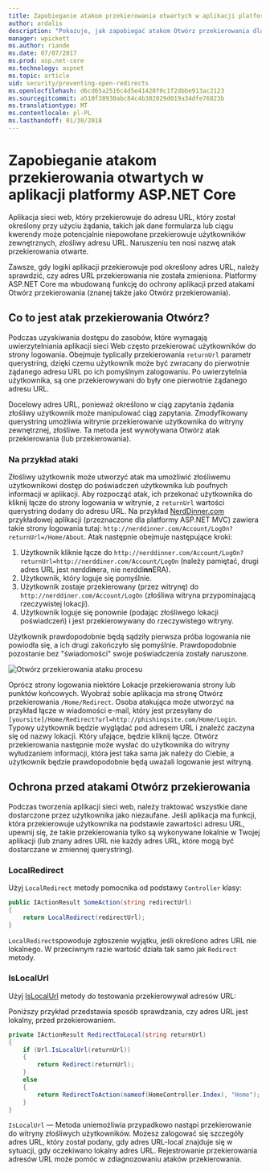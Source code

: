```yaml
---
title: Zapobieganie atakom przekierowania otwartych w aplikacji platformy ASP.NET Core
author: ardalis
description: "Pokazuje, jak zapobiegać atakom Otwórz przekierowania dla aplikacji platformy ASP.NET Core"
manager: wpickett
ms.author: riande
ms.date: 07/07/2017
ms.prod: asp.net-core
ms.technology: aspnet
ms.topic: article
uid: security/preventing-open-redirects
ms.openlocfilehash: d6cd65a2516c4d5e41428f0c1f2dbbe913ac2123
ms.sourcegitcommit: a510f38930abc84c4b302029d019a34dfe76823b
ms.translationtype: MT
ms.contentlocale: pl-PL
ms.lasthandoff: 01/30/2018
---
```

# <a name="preventing-open-redirect-attacks-in-an-aspnet-core-app"></a>Zapobieganie atakom przekierowania otwartych w aplikacji platformy ASP.NET Core

Aplikacja sieci web, który przekierowuje do adresu URL, który został określony przy użyciu żądania, takich jak dane formularza lub ciągu kwerendy może potencjalnie niepowołane przekierowuje użytkowników zewnętrznych, złośliwy adresu URL. Naruszeniu ten nosi nazwę atak przekierowania otwarte.

Zawsze, gdy logiki aplikacji przekierowuje pod określony adres URL, należy sprawdzić, czy adres URL przekierowania nie została zmieniona. Platformy ASP.NET Core ma wbudowaną funkcję do ochrony aplikacji przed atakami Otwórz przekierowania (znanej także jako Otwórz przekierowania).

## <a name="what-is-an-open-redirect-attack"></a>Co to jest atak przekierowania Otwórz?

Podczas uzyskiwania dostępu do zasobów, które wymagają uwierzytelniania aplikacji sieci Web często przekierować użytkowników do strony logowania. Obejmuje typlically przekierowania `returnUrl` parametr querystring, dzięki czemu użytkownik może być zwracany do pierwotnie żądanego adresu URL po ich pomyślnym zalogowaniu. Po uwierzytelnia użytkownika, są one przekierowywani do były one pierwotnie żądanego adresu URL.

Docelowy adres URL, ponieważ określono w ciąg zapytania żądania złośliwy użytkownik może manipulować ciąg zapytania. Zmodyfikowany querystring umożliwia witrynie przekierowanie użytkownika do witryny zewnętrznej, złośliwe. Ta metoda jest wywoływana Otwórz atak przekierowania (lub przekierowania).

### <a name="an-example-attack"></a>Na przykład ataki

Złośliwy użytkownik może utworzyć atak ma umożliwić złośliwemu użytkownikowi dostęp do poświadczeń użytkownika lub poufnych informacji w aplikacji. Aby rozpocząć atak, ich przekonać użytkownika do kliknij łącze do strony logowania w witrynie, z `returnUrl` wartości querystring dodany do adresu URL. Na przykład [NerdDinner.com](http://nerddinner.com) przykładowej aplikacji (przeznaczone dla platformy ASP.NET MVC) zawiera takie strony logowania tutaj: ``http://nerddinner.com/Account/LogOn?returnUrl=/Home/About``. Atak następnie obejmuje następujące kroki:

1. Użytkownik kliknie łącze do ``http://nerddinner.com/Account/LogOn?returnUrl=http://nerddiner.com/Account/LogOn`` (należy pamiętać, drugi adres URL jest nerddi**n**era, nie nerddi**nn**ERA).
2. Użytkownik, który loguje się pomyślnie.
3. Użytkownik zostaje przekierowany (przez witrynę) do ``http://nerddiner.com/Account/LogOn`` (złośliwa witryna przypominającą rzeczywistej lokacji).
4. Użytkownik loguje się ponownie (podając złośliwego lokacji poświadczeń) i jest przekierowywany do rzeczywistego witryny.

Użytkownik prawdopodobnie będą sądziły pierwsza próba logowania nie powiodła się, a ich drugi zakończyło się pomyślnie. Prawdopodobnie pozostanie bez "świadomości" swoje poświadczenia zostały naruszone.

![Otwórz przekierowania ataku procesu](preventing-open-redirects/_static/open-redirection-attack-process.png)

Oprócz strony logowania niektóre Lokacje przekierowania strony lub punktów końcowych. Wyobraź sobie aplikacja ma stronę Otwórz przekierowania ``/Home/Redirect``. Osoba atakująca może utworzyć na przykład łącze w wiadomości e-mail, który jest przesyłany do ``[yoursite]/Home/Redirect?url=http://phishingsite.com/Home/Login``. Typowy użytkownik będzie wyglądać pod adresem URL i znaleźć zaczyna się od nazwy lokacji. Który ufające, będzie kliknij łącze. Otwórz przekierowania następnie może wysłać do użytkownika do witryny wyłudzaniem informacji, która jest taka sama jak należy do Ciebie, a użytkownik będzie prawdopodobnie będą uważali logowanie jest witryną.

## <a name="protecting-against-open-redirect-attacks"></a>Ochrona przed atakami Otwórz przekierowania

Podczas tworzenia aplikacji sieci web, należy traktować wszystkie dane dostarczone przez użytkownika jako niezaufane. Jeśli aplikacja ma funkcji, która przekierowuje użytkownika na podstawie zawartości adresu URL, upewnij się, że takie przekierowania tylko są wykonywane lokalnie w Twojej aplikacji (lub znany adres URL nie każdy adres URL, które mogą być dostarczane w zmiennej querystring).

### <a name="localredirect"></a>LocalRedirect

Użyj ``LocalRedirect`` metody pomocnika od podstawy `Controller` klasy:

```csharp
public IActionResult SomeAction(string redirectUrl)
{
    return LocalRedirect(redirectUrl);
}
```

``LocalRedirect``spowoduje zgłoszenie wyjątku, jeśli określono adres URL nie lokalnego. W przeciwnym razie wartość działa tak samo jak ``Redirect`` metody.

### <a name="islocalurl"></a>IsLocalUrl

Użyj [IsLocalUrl](https://docs.microsoft.com/aspnet/core/api/microsoft.aspnetcore.mvc.iurlhelper#Microsoft_AspNetCore_Mvc_IUrlHelper_IsLocalUrl_System_String_) metody do testowania przekierowywał adresów URL:

Poniższy przykład przedstawia sposób sprawdzania, czy adres URL jest lokalny, przed przekierowaniem.

```csharp
private IActionResult RedirectToLocal(string returnUrl)
{
    if (Url.IsLocalUrl(returnUrl))
    {
        return Redirect(returnUrl);
    }
    else
    {
        return RedirectToAction(nameof(HomeController.Index), "Home");
    }
}
```

`IsLocalUrl` — Metoda uniemożliwia przypadkowo nastąpi przekierowanie do witryny złośliwych użytkowników. Możesz zalogować się szczegóły adres URL, który został podany, gdy adres URL-local znajduje się w sytuacji, gdy oczekiwano lokalny adres URL. Rejestrowanie przekierowania adresów URL może pomóc w zdiagnozowaniu ataków przekierowania.
